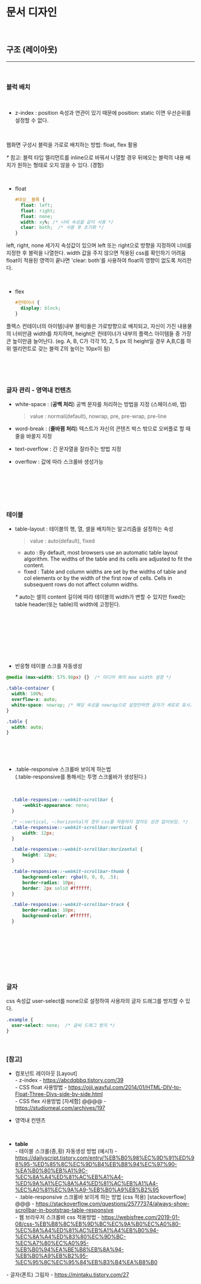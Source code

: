 # 문서 디자인


<br>

## 구조 (레이아웃)
---

<br>

### 블럭 배치

<br>

- z-index : position 속성과 연관이 있기 때문에 position: static 이면 우선순위를 설정할 수 없다. 

<br>

웹화면 구성시 블럭을 가로로 배치하는 방법: float, flex 활용 <br>

_*_ 참고: 블럭 타입 엘리먼트를 inline으로 바꿔서 나열할 경우 뒤에오는 블럭의 내용 배치가 원하는 형태로 오지 않을 수 있다. (경험)

<br>

* float <br>
  
  ``` css
  #대상__블록 {
    float: left;
    float: right;
    float: none;
    width: xy%; /* 너비 속성을 같이 사용 */
    clear: both;  /* 사용 후 초기화 */ 
  }

  ```
left, right, none 세가지 속성값이 있으며 left 또는 right으로 방향을 지정하여 너비를 지정한 후 블럭을 나열한다.
width 값을 주지 않으면 적용된 css를 확인하기 어려움
float이 적용된 영역이 끝나면 'clear: both'를 사용하여 float의 영향이 없도록 처리한다.

<br>

* flex <br>

  ``` css
  #컨테이너 {
    display: block;
  }

  ```

플랙스 컨테이너의 아이템(내부 블럭)들은 가로방향으로 배치되고, 자신이 가진 내용물의 너비만큼 width를 차지하며, height은 컨테이너가 내부의 플랙스 아이템들 중 가장 큰 높이만큼 늘어난다. (eg. A, B, C가 각각 10, 2, 5 px 의 height일 경우 A,B,C를 하위 엘리먼트로 갖는 블럭 Z의 높이는 10px이 됨)

<br><br><br>





### 글자 관리 - 영역내 컨텐츠

* white-space : (**공백 처리**) 공백 문자를 처리하는 방법을 지정 (스페이스바, 탭)
  > value : normal(default), nowrap, pre, pre-wrap, pre-line

* word-break : (**줄바뀜 처리**) 텍스트가 자신의 콘텐츠 박스 밖으로 오버플로 할 때 줄을 바꿀지 지정

* text-overflow : 긴 문자열을 잘라주는 방법 지정

* overflow : 값에 따라 스크롤바 생성가능


<br>



<br><br><br>






### 테이블

* table-layout : 테이블의 행, 열, 셀을 배치하는 알고리즘을 설정하는 속성
  > value : auto(default), fixed

  - auto : By default, most browsers use an automatic table layout algorithm. The widths of the table and its cells are adjusted to fit the content.
  - fixed : Table and column widths are set by the widths of table and col elements or by the width of the first row of cells. Cells in subsequent rows do not affect column widths.

  _*_ auto는 셀의 content 길이에 따라 테이블의 width가 변할 수 있지만 fixed는 table header(또는 table)의 width에 고정된다. 



<br><br><br>



<br><br><br>


* 반응형 테이블 스크롤 자동생성

``` css
@media (max-width: 575.98px) {}  /* 미디어 쿼리 max width 설정 */

.table-container {
  width: 100%;
  overflow-x: auto;
  white-space: nowrap; /* 해당 속성을 nowrap으로 설정안하면 글자가 세로로 표시. nowrap은 <br>만 줄바뀜처리로 인식 */
}

.table {
  width: auto;
}

```




<br><br><br>


* .table-responsive 스크롤바 보이게 하는법 <br>
  (.table-responsive를 통해서는 투명 스크롤바가 생성된다.)

<br>

``` css
  .table-responsive::-webkit-scrollbar {
      -webkit-appearance: none;
  }

  /* ~:vertical, ~:horizontal의 경우 css를 적용하지 않아도 상관 없어보임. */
  .table-responsive::-webkit-scrollbar:vertical {
      width: 12px;
  }

  .table-responsive::-webkit-scrollbar:horizontal {
      height: 12px;
  }

  .table-responsive::-webkit-scrollbar-thumb {
      background-color: rgba(0, 0, 0, .5);
      border-radius: 10px;
      border: 2px solid #ffffff;
  }

  .table-responsive::-webkit-scrollbar-track {
      border-radius: 10px;  
      background-color: #ffffff; 
  }

```


<br><br><br>


<br><br><br>

### 글자 

css 속성값 user-select를 none으로 설정하여 사용자의 글자 드래그를 방지할 수 있다.

``` css
.example {
  user-select: none;  /* 글씨 드래그 방지 */
}

```


<br>




### [참고] <br>
  

  * 컴포넌트 레이아웃 [Layout] <br>
  *-* z-index - https://abcdqbbq.tistory.com/39 <br>
  *-* CSS float 사용방법 - https://ojji.wayful.com/2014/01/HTML-DIV-to-Float-Three-Divs-side-by-side.html <br>
  *-* CSS flex 사용방법 [자세함] @@@@ - https://studiomeal.com/archives/197 <br>

  * 영역내 컨텐츠 <br>
  

  <br>

  * **table** <br>
  *-* 테이블 스크롤(종,횡) 자동생성 방법 (예시1) - https://dailyscript.tistory.com/entry/%EB%B0%98%EC%9D%91%ED%98%95-%ED%85%8C%EC%9D%B4%EB%B8%94%EC%97%90-%EA%B0%80%EB%A1%9C-%EC%8A%A4%ED%81%AC%EB%A1%A4-%ED%9A%A1%EC%8A%A4%ED%81%AC%EB%A1%A4-%EC%A0%81%EC%9A%A9-%EB%B0%A9%EB%B2%95 <br>
  *-* .table-responsive 스크롤바 보이게 하는 방법 (css 적용) [stackoverflow] @@@ - https://stackoverflow.com/questions/25777374/always-show-scrollbar-in-bootstrap-table-responsive <br>
  *-* 웹 브라우저 스크롤바 css 적용방법 - https://webisfree.com/2019-01-08/css-%EB%B8%8C%EB%9D%BC%EC%9A%B0%EC%A0%80-%EC%8A%A4%ED%81%AC%EB%A1%A4%EB%B0%94-%EC%8A%A4%ED%83%80%EC%9D%BC-%EC%A7%80%EC%A0%95-%EB%B0%94%EA%BE%B8%EB%8A%94-%EB%B0%A9%EB%B2%95-%EC%95%8C%EC%95%84%EB%B3%B4%EA%B8%B0 <br>


  *-* 글자(폰트) 그림자 - https://mintaku.tistory.com/27 <br>

